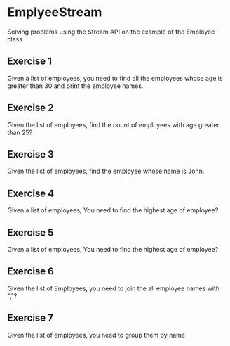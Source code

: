 # EmplyeeStream
Solving problems using the Stream API on the example of the Employee class
## Exercise 1
Given a list of employees, you need to find all the employees whose age is greater than 30 and print the employee names.
## Exercise 2
Given the list of employees, find the count of employees with age greater than 25?
## Exercise 3
Given the list of employees, find the employee whose name is John.
## Exercise 4
Given a list of employees, You need to find the highest age of employee?
## Exercise 5
Given a list of employees, You need to find the highest age of employee?
## Exercise 6
Given the list of Employees, you need to join the all employee names with ","?
## Exercise 7
Given the list of employees, you need to group them by name
